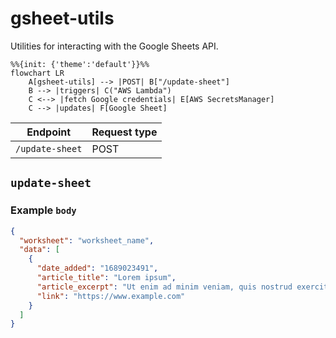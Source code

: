 # gsheet-utils

Utilities for interacting with the Google Sheets API.

```mermaid
%%{init: {'theme':'default'}}%%
flowchart LR
    A[gsheet-utils] --> |POST| B["/update-sheet"]
    B --> |triggers| C("AWS Lambda")
    C <--> |fetch Google credentials| E[AWS SecretsManager]
    C --> |updates| F[Google Sheet]
```

| Endpoint        | Request type |
| --------------- | ------------ |
| `/update-sheet` | POST         |

## `update-sheet`

### Example `body`

```json
{
  "worksheet": "worksheet_name",
  "data": [
    {
      "date_added": "1689023491",
      "article_title": "Lorem ipsum",
      "article_excerpt": "Ut enim ad minim veniam, quis nostrud exercitation...",
      "link": "https://www.example.com"
    }
  ]
}
```
